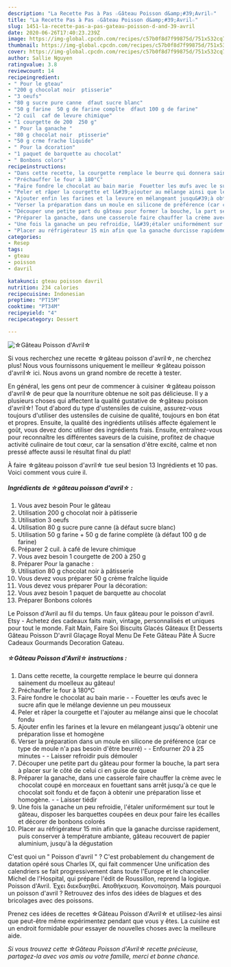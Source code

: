 ```yaml
---
description: "La Recette Pas à Pas ☆Gâteau Poisson d&amp;#39;Avril☆"
title: "La Recette Pas à Pas ☆Gâteau Poisson d&amp;#39;Avril☆"
slug: 1451-la-recette-pas-a-pas-gateau-poisson-d-and-39-avril
date: 2020-06-26T17:40:23.239Z
image: https://img-global.cpcdn.com/recipes/c57b0f8d7f99875d/751x532cq70/☆gateau-poisson-davril☆-photo-principale-de-la-recette.jpg
thumbnail: https://img-global.cpcdn.com/recipes/c57b0f8d7f99875d/751x532cq70/☆gateau-poisson-davril☆-photo-principale-de-la-recette.jpg
cover: https://img-global.cpcdn.com/recipes/c57b0f8d7f99875d/751x532cq70/☆gateau-poisson-davril☆-photo-principale-de-la-recette.jpg
author: Sallie Nguyen
ratingvalue: 3.8
reviewcount: 14
recipeingredient:
- " Pour le gteau"
- "200 g chocolat noir  ptisserie"
- "3 oeufs"
- "80 g sucre pure canne  dfaut sucre blanc"
- "50 g farine  50 g de farine complte  dfaut 100 g de farine"
- "2 cuil  caf de levure chimique"
- "1 courgette de 200  250 g"
- " Pour la ganache "
- "80 g chocolat noir  ptisserie"
- "50 g crme frache liquide"
- " Pour la dcoration"
- "1 paquet de barquette au chocolat"
- " Bonbons colors"
recipeinstructions:
- "Dans cette recette, la courgette remplace le beurre qui donnera sainement du moelleux au gâteau!"
- "Préchauffer le four à 180°C"
- "Faire fondre le chocolat au bain marie  Fouetter les œufs avec le sucre afin que le mélange devienne un peu mousseux"
- "Peler et râper la courgette et l&#39;ajouter au mélange ainsi que le chocolat fondu"
- "Ajouter enfin les farines et la levure en mélangeant jusqu&#39;à obtenir une préparation lisse et homogène"
- "Verser la préparation dans un moule en silicone de préférence (car ce type de moule n&#39;a pas besoin d&#39;être beurré)  Enfourner 20 à 25 minutes  Laisser refroidir puis démouler"
- "Découper une petite part du gâteau pour former la bouche, la part sera à placer sur le côté de celui ci en guise de queue"
- "Préparer la ganache, dans une casserole faire chauffer la crème avec le chocolat coupé en morceaux en fouettant sans arrêt jusqu&#39;à ce que le chocolat soit fondu et de façon à obtenir une préparation lisse et homogène.  Laisser tiédir"
- "Une fois la ganache un peu refroidie, l&#39;étaler uniformément sur tout le gâteau, disposer les barquettes coupées en deux pour faire les écailles et décorer de bonbons colorés"
- "Placer au réfrigérateur 15 min afin que la ganache durcisse rapidement, puis conserver à température ambiante, gâteau recouvert de papier aluminium, jusqu&#39;à la dégustation"
categories:
- Resep
tags:
- gteau
- poisson
- davril

katakunci: gteau poisson davril 
nutrition: 234 calories
recipecuisine: Indonesian
preptime: "PT15M"
cooktime: "PT34M"
recipeyield: "4"
recipecategory: Dessert

---
```



![☆Gâteau Poisson d&#39;Avril☆](https://img-global.cpcdn.com/recipes/c57b0f8d7f99875d/751x532cq70/☆gateau-poisson-davril☆-photo-principale-de-la-recette.jpg)

Si vous recherchez une recette ☆gâteau poisson d&#39;avril☆, ne cherchez plus! Nous vous fournissons uniquement le meilleur ☆gâteau poisson d&#39;avril☆ ici. Nous avons un grand nombre de recette à tester.

En général, les gens ont peur de commencer à cuisiner ☆gâteau poisson d&#39;avril☆ de peur que la nourriture obtenue ne soit pas délicieuse. Il y a plusieurs choses qui affectent la qualité gustative de ☆gâteau poisson d&#39;avril☆! Tout d'abord du type d'ustensiles de cuisine, assurez-vous toujours d'utiliser des ustensiles de cuisine de qualité, toujours en bon état et propres. Ensuite, la qualité des ingrédients utilisés affecte également le goût, vous devez donc utiliser des ingrédients frais. Ensuite, entraînez-vous pour reconnaître les différentes saveurs de la cuisine, profitez de chaque activité culinaire de tout cœur, car la sensation d'être excité, calme et non pressé affecte aussi le résultat final du plat!

<!--inarticleads1-->

À faire ☆gâteau poisson d&#39;avril☆ tue seul besion 13 Ingrédients et 10 pas. Voici comment vous cuire il.

##### Ingrédients de ☆gâteau poisson d&#39;avril☆ :

1. Vous avez besoin  Pour le gâteau
1. Utilisation 200 g chocolat noir à pâtisserie
1. Utilisation 3 oeufs
1. Utilisation 80 g sucre pure canne (à défaut sucre blanc)
1. Utilisation 50 g farine + 50 g de farine complète (à défaut 100 g de farine)
1. Préparer 2 cuil. à café de levure chimique
1. Vous avez besoin 1 courgette de 200 à 250 g
1. Préparer  Pour la ganache :
1. Utilisation 80 g chocolat noir à pâtisserie
1. Vous devez vous préparer 50 g crème fraîche liquide
1. Vous devez vous préparer  Pour la décoration:
1. Vous avez besoin 1 paquet de barquette au chocolat
1. Préparer  Bonbons colorés


Le Poisson d&#39;Avril au fil du temps. Un faux gâteau pour le poisson d&#39;avril. Etsy - Achetez des cadeaux faits main, vintage, personnalisés et uniques pour tout le monde. Fait Main, Faire Soi Biscuits Glacés Gâteaux Et Desserts Gâteau Poisson D&#39;avril Glaçage Royal Menu De Fete Gâteau Pâte À Sucre Cadeaux Gourmands Decoration Gateau. 

<!--inarticleads2-->

##### ☆Gâteau Poisson d&#39;Avril☆ instructions :

1. Dans cette recette, la courgette remplace le beurre qui donnera sainement du moelleux au gâteau!
1. Préchauffer le four à 180°C
1. Faire fondre le chocolat au bain marie -  - Fouetter les œufs avec le sucre afin que le mélange devienne un peu mousseux
1. Peler et râper la courgette et l&#39;ajouter au mélange ainsi que le chocolat fondu
1. Ajouter enfin les farines et la levure en mélangeant jusqu&#39;à obtenir une préparation lisse et homogène
1. Verser la préparation dans un moule en silicone de préférence (car ce type de moule n&#39;a pas besoin d&#39;être beurré) -  - Enfourner 20 à 25 minutes -  - Laisser refroidir puis démouler
1. Découper une petite part du gâteau pour former la bouche, la part sera à placer sur le côté de celui ci en guise de queue
1. Préparer la ganache, dans une casserole faire chauffer la crème avec le chocolat coupé en morceaux en fouettant sans arrêt jusqu&#39;à ce que le chocolat soit fondu et de façon à obtenir une préparation lisse et homogène. -  - Laisser tiédir
1. Une fois la ganache un peu refroidie, l&#39;étaler uniformément sur tout le gâteau, disposer les barquettes coupées en deux pour faire les écailles et décorer de bonbons colorés
1. Placer au réfrigérateur 15 min afin que la ganache durcisse rapidement, puis conserver à température ambiante, gâteau recouvert de papier aluminium, jusqu&#39;à la dégustation


C&#39;est quoi un &#34; Poisson d&#39;avril &#34; ? C&#39;est probablement du changement de datation opéré sous Charles IX, qui fait commencer Une unification des calendriers se fait progressivement dans toute l&#39;Europe et le chancelier Michel de l&#39;Hospital, qui prépare l&#39;édit de Roussillon, reprend la logique. Poisson d&#39;Avril. Έχει διεκδικηθεί. Αποθήκευση. Κοινοποίηση. Mais pourquoi un poisson d&#39;avril ? Retrouvez des infos des idées de blagues et des bricolages avec des poissons. 

<!--inarticleads1-->

<p>
Prenez ces idées de recettes ☆Gâteau Poisson d&#39;Avril☆ et utilisez-les ainsi que peut-être même expérimentez pendant que vous y êtes. La cuisine est un endroit formidable pour essayer de nouvelles choses avec la meilleure aide.
</p>

<p>
<i>Si vous trouvez cette ☆Gâteau Poisson d&#39;Avril☆ recette précieuse, partagez-la avec vos amis ou votre famille, merci et bonne chance.</i>
</p>

